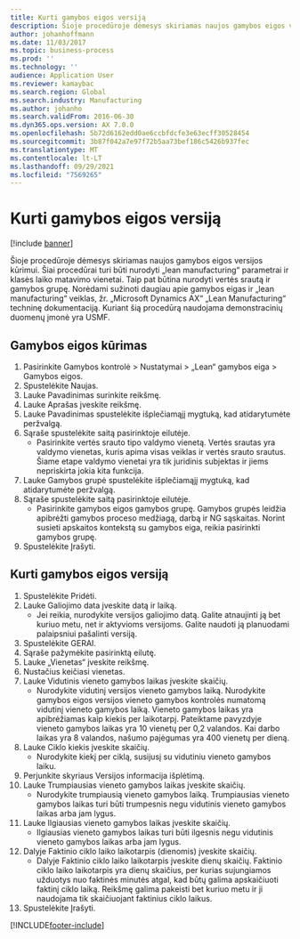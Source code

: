 ```yaml
---
title: Kurti gamybos eigos versiją
description: Šioje procedūroje dėmesys skiriamas naujos gamybos eigos versijos kūrimui.
author: johanhoffmann
ms.date: 11/03/2017
ms.topic: business-process
ms.prod: ''
ms.technology: ''
audience: Application User
ms.reviewer: kamaybac
ms.search.region: Global
ms.search.industry: Manufacturing
ms.author: johanho
ms.search.validFrom: 2016-06-30
ms.dyn365.ops.version: AX 7.0.0
ms.openlocfilehash: 5b72d6162edd0ae6ccbfdcfe3e63ecff30528454
ms.sourcegitcommit: 3b87f042a7e97f72b5aa73bef186c5426b937fec
ms.translationtype: MT
ms.contentlocale: lt-LT
ms.lasthandoff: 09/29/2021
ms.locfileid: "7569265"
---
```

# <a name="create-a-production-flow-version"></a>Kurti gamybos eigos versiją

[!include [banner](../../includes/banner.md)]

Šioje procedūroje dėmesys skiriamas naujos gamybos eigos versijos kūrimui. Šiai procedūrai turi būti nurodyti „lean manufacturing“ parametrai ir klasės laiko matavimo vienetai. Taip pat būtina nurodyti vertės srautą ir gamybos grupę. Norėdami sužinoti daugiau apie gamybos eigas ir „lean manufacturing“ veiklas, žr. „Microsoft Dynamics AX“ „Lean Manufacturing“ techninę dokumentaciją. Kuriant šią procedūrą naudojama demonstracinių duomenų įmonė yra USMF.


## <a name="create-a-production-flow"></a>Gamybos eigos kūrimas
1. Pasirinkite Gamybos kontrolė > Nustatymai > „Lean“ gamybos eiga > Gamybos eigos.
2. Spustelėkite Naujas.
3. Lauke Pavadinimas surinkite reikšmę.
4. Lauke Aprašas įveskite reikšmę.
5. Lauke Pavadinimas spustelėkite išplečiamąjį mygtuką, kad atidarytumėte peržvalgą.
6. Sąraše spustelėkite saitą pasirinktoje eilutėje.
    * Pasirinkite vertės srauto tipo valdymo vienetą. Vertės srautas yra valdymo vienetas, kuris apima visas veiklas ir vertės srauto srautus. Šiame etape valdymo vienetai yra tik juridinis subjektas ir jiems nepriskirta jokia kita funkcija.  
7. Lauke Gamybos grupė spustelėkite išplečiamąjį mygtuką, kad atidarytumėte peržvalgą.
8. Sąraše spustelėkite saitą pasirinktoje eilutėje.
    * Pasirinkite gamybos eigos gamybos grupę. Gamybos grupės leidžia apibrėžti gamybos proceso medžiagą, darbą ir NG sąskaitas. Norint susieti apskaitos kontekstą su gamybos eiga, reikia pasirinkti gamybos grupę.  
9. Spustelėkite Įrašyti.

## <a name="create-a-production-flow-version"></a>Kurti gamybos eigos versiją
1. Spustelėkite Pridėti.
2. Lauke Galiojimo data įveskite datą ir laiką.
    * Jei reikia, nurodykite versijos galiojimo datą. Galite atnaujinti ją bet kuriuo metu, net ir aktyvioms versijoms. Galite naudoti ją planuodami palaipsniui pašalinti versiją.  
3. Spustelėkite GERAI.
4. Sąraše pažymėkite pasirinktą eilutę.
5. Lauke „Vienetas“ įveskite reikšmę.
6. Nustačius keičiasi vienetas.
7. Lauke Vidutinis vieneto gamybos laikas įveskite skaičių.
    * Nurodykite vidutinį versijos vieneto gamybos laiką. Nurodykite gamybos eigos versijos vieneto gamybos kontrolės numatomą vidutinį vieneto gamybos laiką. Vieneto gamybos laikas yra apibrėžiamas kaip kiekis per laikotarpį. Pateiktame pavyzdyje vieneto gamybos laikas yra 10 vienetų per 0,2 valandos. Kai darbo laikas yra 8 valandos, našumo pajėgumas yra 400 vienetų per dieną.  
8. Lauke Ciklo kiekis įveskite skaičių.
    * Nurodykite kiekį per ciklą, susijusį su vidutiniu vieneto gamybos laiku.  
9. Perjunkite skyriaus Versijos informacija išplėtimą.
10. Lauke Trumpiausias vieneto gamybos laikas įveskite skaičių.
    * Nurodykite trumpiausią vieneto gamybos laiką. Trumpiausias vieneto gamybos laikas turi būti trumpesnis negu vidutinis vieneto gamybos laikas arba jam lygus.  
11. Lauke Ilgiausias vieneto gamybos laikas įveskite skaičių.
    * Ilgiausias vieneto gamybos laikas turi būti ilgesnis negu vidutinis vieneto gamybos laikas arba jam lygus.  
12. Dalyje Faktinio ciklo laiko laikotarpis (dienomis) įveskite skaičių.
    * Dalyje Faktinio ciklo laiko laikotarpis įveskite dienų skaičių. Faktinio ciklo laiko laikotarpis yra dienų skaičius, per kurias sujungiamos užduotys nuo faktinės minutės atgal, kad būtų galima apskaičiuoti faktinį ciklo laiką. Reikšmę galima pakeisti bet kuriuo metu ir ji naudojama tik skaičiuojant faktinius ciklo laikus.  
13. Spustelėkite Įrašyti.



[!INCLUDE[footer-include](../../../includes/footer-banner.md)]